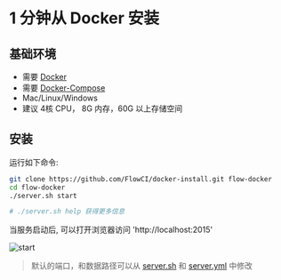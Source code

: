# 1 分钟从 Docker 安装

## 基础环境

- 需要 [Docker](https://docs.docker.com/install/)
- 需要 [Docker-Compose](https://docs.docker.com/compose/install/)
- Mac/Linux/Windows
- 建议 4核 CPU， 8G 内存，60G 以上存储空间

## 安装

运行如下命令:

```bash
git clone https://github.com/FlowCI/docker-install.git flow-docker
cd flow-docker
./server.sh start

# ./server.sh help 获得更多信息
```

当服务启动后, 可以打开浏览器访问 'http://localhost:2015'

![start](https://github.com/FlowCI/docs/raw/master/src/start_server.gif)

> 默认的端口，和数据路径可以从 [server.sh](./server.sh) 和 [server.yml](./server.yml) 中修改
